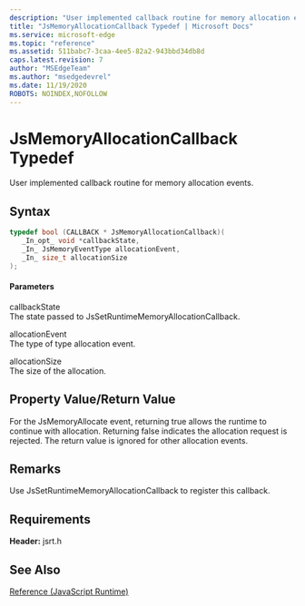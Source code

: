 ```yaml
---
description: "User implemented callback routine for memory allocation events."
title: "JsMemoryAllocationCallback Typedef | Microsoft Docs"
ms.service: microsoft-edge
ms.topic: "reference"
ms.assetid: 511babc7-3caa-4ee5-82a2-943bbd34db8d
caps.latest.revision: 7
author: "MSEdgeTeam"
ms.author: "msedgedevrel"
ms.date: 11/19/2020
ROBOTS: NOINDEX,NOFOLLOW
---
```

# JsMemoryAllocationCallback Typedef

User implemented callback routine for memory allocation events.  
  
## Syntax  
  
```cpp  
typedef bool (CALLBACK * JsMemoryAllocationCallback)(  
   _In_opt_ void *callbackState,  
   _In_ JsMemoryEventType allocationEvent,  
   _In_ size_t allocationSize  
);  
```  
  
#### Parameters  
 callbackState  
 The state passed to JsSetRuntimeMemoryAllocationCallback.  
  
 allocationEvent  
 The type of type allocation event.  
  
 allocationSize  
 The size of the allocation.  
  
## Property Value/Return Value  
 For the JsMemoryAllocate event, returning true allows the runtime to continue with allocation. Returning false indicates the allocation request is rejected. The return value is ignored for other allocation events.  
  
## Remarks  
 Use JsSetRuntimeMemoryAllocationCallback to register this callback.  
  
## Requirements  
 **Header:** jsrt.h  
  
## See Also  
 [Reference (JavaScript Runtime)](../chakra-hosting/reference-javascript-runtime.md)
